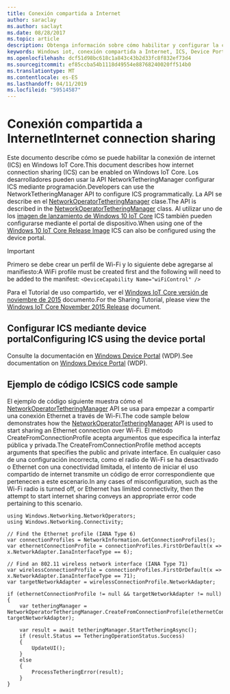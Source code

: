 ```yaml
---
title: Conexión compartida a Internet
author: saraclay
ms.author: saclayt
ms.date: 08/28/2017
ms.topic: article
description: Obtenga información sobre cómo habilitar y configurar la conexión a internet de uso compartido en Windows IoT Core.
keywords: Windows iot, conexión compartida a Internet, ICS, Device Portal
ms.openlocfilehash: dcf51d98bc618c1a843c43b2d33fc8f832ef73d4
ms.sourcegitcommit: ef85ccba54b1118d49554e88768240020ff514b0
ms.translationtype: MT
ms.contentlocale: es-ES
ms.lasthandoff: 04/11/2019
ms.locfileid: "59514587"
---
```

# <a name="internet-connection-sharing"></a><span data-ttu-id="b75bf-104">Conexión compartida a Internet</span><span class="sxs-lookup"><span data-stu-id="b75bf-104">Internet connection sharing</span></span>

<span data-ttu-id="b75bf-105">Este documento describe cómo se puede habilitar la conexión de internet (ICS) en Windows IoT Core.</span><span class="sxs-lookup"><span data-stu-id="b75bf-105">This document describes how internet connection sharing (ICS) can be enabled on Windows IoT Core.</span></span> <span data-ttu-id="b75bf-106">Los desarrolladores pueden usar la API NetworkTetheringManager configurar ICS mediante programación.</span><span class="sxs-lookup"><span data-stu-id="b75bf-106">Developers can use the NetworkTetheringManager API to configure ICS programmatically.</span></span> <span data-ttu-id="b75bf-107">La API se describe en el [NetworkOperatorTetheringManager](https://msdn.microsoft.com/library/windows/apps/windows.networking.networkoperators.networkoperatortetheringmanager.aspx) clase.</span><span class="sxs-lookup"><span data-stu-id="b75bf-107">The API is described in the [NetworkOperatorTetheringManager](https://msdn.microsoft.com/library/windows/apps/windows.networking.networkoperators.networkoperatortetheringmanager.aspx) class.</span></span>
<span data-ttu-id="b75bf-108">Al utilizar uno de los [imagen de lanzamiento de Windows 10 IoT Core](https://developer.microsoft.com/en-us/windows/iot/downloads) ICS también pueden configurarse mediante el portal de dispositivo.</span><span class="sxs-lookup"><span data-stu-id="b75bf-108">When using one of the [Windows 10 IoT Core Release Image](https://developer.microsoft.com/en-us/windows/iot/downloads) ICS can also be configured using the device portal.</span></span>

> [!IMPORTANT]
> <span data-ttu-id="b75bf-109">Primero se debe crear un perfil de Wi-Fi y lo siguiente debe agregarse al manifiesto:</span><span class="sxs-lookup"><span data-stu-id="b75bf-109">A WiFi profile must be created first and the following will need to be added to the manifest:</span></span>
`<DeviceCapability Name="wiFiControl" />`

<span data-ttu-id="b75bf-110">Para el Tutorial de uso compartido, ver el [Windows IoT Core versión de noviembre de 2015](InternetConnectionSharingNov2015.md) documento.</span><span class="sxs-lookup"><span data-stu-id="b75bf-110">For the Sharing Tutorial, please view the [Windows IoT Core November 2015 Release](InternetConnectionSharingNov2015.md) document.</span></span>

## <a name="configuring-ics-using-the-device-portal"></a><span data-ttu-id="b75bf-111">Configurar ICS mediante device portal</span><span class="sxs-lookup"><span data-stu-id="b75bf-111">Configuring ICS using the device portal</span></span>
<span data-ttu-id="b75bf-112">Consulte la documentación en [Windows Device Portal](../manage-your-device/deviceportal.md) (WDP).</span><span class="sxs-lookup"><span data-stu-id="b75bf-112">See documentation on [Windows Device Portal](../manage-your-device/deviceportal.md) (WDP).</span></span>

## <a name="ics-code-sample"></a><span data-ttu-id="b75bf-113">Ejemplo de código ICS</span><span class="sxs-lookup"><span data-stu-id="b75bf-113">ICS code sample</span></span>
<span data-ttu-id="b75bf-114">El ejemplo de código siguiente muestra cómo el [NetworkOperatorTetheringManager](https://msdn.microsoft.com/library/windows/apps/windows.networking.networkoperators.networkoperatortetheringmanager.aspx) API se usa para empezar a compartir una conexión Ethernet a través de Wi-Fi.</span><span class="sxs-lookup"><span data-stu-id="b75bf-114">The code sample below demonstrates how the [NetworkOperatorTetheringManager](https://msdn.microsoft.com/library/windows/apps/windows.networking.networkoperators.networkoperatortetheringmanager.aspx) API is used to start sharing an Ethernet connection over Wi-Fi.</span></span> <span data-ttu-id="b75bf-115">El método CreateFromConnectionProfile acepta argumentos que especifica la interfaz pública y privada.</span><span class="sxs-lookup"><span data-stu-id="b75bf-115">The CreateFromConnectionProfile method accepts arguments that specifies the public and private interface.</span></span> <span data-ttu-id="b75bf-116">En cualquier caso de una configuración incorrecta, como el radio de Wi-Fi se ha desactivado o Ethernet con una conectividad limitada, el intento de iniciar el uso compartido de internet transmite un código de error correspondiente que pertenecen a este escenario.</span><span class="sxs-lookup"><span data-stu-id="b75bf-116">In any cases of misconfiguration, such as the Wi-Fi radio is turned off, or Ethernet has limited connectivity, then the attempt to start internet sharing conveys an appropriate error code pertaining to this scenario.</span></span>

```
using Windows.Networking.NetworkOperators;
using Windows.Networking.Connectivity; 
 
// Find the Ethernet profile (IANA Type 6)
var connectionProfiles = NetworkInformation.GetConnectionProfiles(); 
var ethernetConnectionProfile = connectionProfiles.FirstOrDefault(x => x.NetworkAdapter.IanaInterfaceType == 6); 

// Find an 802.11 wireless network interface (IANA Type 71)
var wirelessConnectionProfile = connectionProfiles.FirstOrDefault(x => x.NetworkAdapter.IanaInterfaceType == 71);
var targetNetworkAdapter = wirelessConnectionProfile.NetworkAdapter;

if (ethernetConnectionProfile != null && targetNetworkAdapter != null)
{
    var tetheringManager = NetworkOperatorTetheringManager.CreateFromConnectionProfile(ethernetConnectionProfile, targetNetworkAdapter); 

    var result = await tetheringManager.StartTetheringAsync(); 
    if (result.Status == TetheringOperationStatus.Success)
    {
        UpdateUI();
    }
    else
    {
        ProcessTetheringError(result);
    }
}
```
